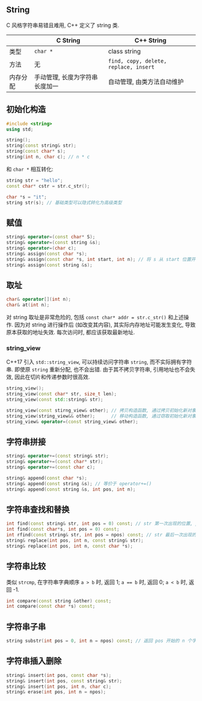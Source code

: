 ## String

C 风格字符串易错且难用, C++ 定义了 string 类. 

|          | C String                       | C++ String                            |
| -------- | ------------------------------ | ------------------------------------- |
| 类型     | `char *`                       | class string                          |
| 方法     | 无                             | `find, copy, delete, replace, insert` |
| 内存分配 | 手动管理, 长度为字符串长度加一 | 自动管理, 由类方法自动维护                                      |

## 初始化构造

```cpp
#include <string>
using std;

string();
string(const string& str);
string(const char* s);
string(int n, char c); // n * c
```

和 `char *` 相互转化:

```cpp
string str = "hello";
const char* cstr = str.c_str();

char *s = "it";
string str(s); // 基础类型可以隐式转化为高级类型
```

## 赋值

```cpp
string& operator=(const char* S);
string& operator=(const string &s);
string& operator=(char c);
string& assign(const char *s);
string& assign(const char *s, int start, int n); // 将 s 从 start 位置开始的 n 个字符赋给当前串
string& assign(const string &s);
```

## 取址

```cpp
char& operator[](int n);
char& at(int n);
```

对 string 取址是非常危险的, 包括 `const char* addr = str.c_str()` 和上述操作. 因为对 string 进行操作后 (如改变其内容), 其实际内存地址可能发生变化, 导致原本获取的地址失效. 每次访问时, 都应该获取最新地址.

### string_view

C++17 引入 `std::string_view`, 可以持续访问字符串 `string`, 而不实际拥有字符串. 即使原 `string` 重新分配, 也不会出错. 由于其不拷贝字符串, 引用地址也不会失效, 因此在切片和传递参数时很高效.

```cpp
string_view();
string_view(const char* str, size_t len);
string_view(const std::string& str);

string_view(const stirng_view& other); // 拷贝构造函数, 通过拷贝初始化新对象
string_view(string_view&& other);      // 移动构造函数, 通过窃取初始化新对象
string_view& operator=(const string_view& other);
```

## 字符串拼接

```cpp
string& operator+=(const string& str);
string& operator+=(const char* str);
string& operator+=(const char c);

string& append(const char *s);
string& append(const string &s); // 等价于 operator+=()
string& append(const string &s, int pos, int n);
```

## 字符串查找和替换

```cpp
int find(const string& str, int pos = 0) const; // str 第一次出现的位置, pos 指明开始查找的位置
int find(const char*s, int pos = 0) const;
int rfind(const string& str, int pos = npos) const; // str 最后一次出现的位置
string& replace(int pos, int n, const string& str);
string& replace(int pos, int n, const char *s);
```

## 字符串比较

类似 `strcmp`, 在字符串字典顺序 `a > b` 时, 返回 1; `a == b` 时, 返回 0; `a < b` 时, 返回 -1.

```cpp
int compare(const string &other) const;
int compare(const char *s) const;
```

## 字符串子串

```cpp
string substr(int pos = 0, int n = npos) const; // 返回 pos 开始的 n 个字符串组成的 新 字符串.
```

## 字符串插入删除

```cpp
string& insert(int pos, const char *s);
string& insert(int pos, const string& str);
string& insert(int pos, int n, char c);
string& erase(int pos, int n = npos);
```